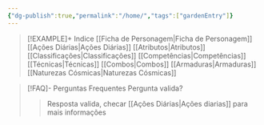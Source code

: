 ```yaml
---
{"dg-publish":true,"permalink":"/home/","tags":["gardenEntry"]}
---
```




> [!EXAMPLE]+ Indice
> [[Ficha de Personagem\|Ficha de Personagem]]
> [[Ações Diárias\|Ações Diárias]]
> [[Atributos\|Atributos]]
> [[Classificações\|Classificações]]
> [[Competências\|Competências]]
> [[Técnicas\|Técnicas]]
> [[Combos\|Combos]]
> [[Armaduras\|Armaduras]]
>[[Naturezas Cósmicas\|Naturezas Cósmicas]]

> [!FAQ]- Perguntas Frequentes
> Pergunta valida?
> >Resposta valida, checar [[Ações Diárias\|Ações diarias]] para mais informações



<script src="https://giscus.app/client.js"
        data-repo="Pl1z3r/suvantagi-wiki"
        data-repo-id="R_kgDONYZixw"
        data-category="Wiki Comments"
        data-category-id="DIC_kwDONYZix84Ck34K"
        data-mapping="pathname"
        data-strict="1"
        data-reactions-enabled="1"
        data-emit-metadata="0"
        data-input-position="top"
        data-theme="preferred_color_scheme"
        data-lang="pt"
        data-loading="lazy"
        crossorigin="anonymous"
        async>
</script>